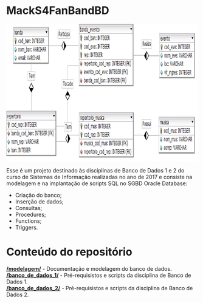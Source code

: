 # MackS4FanBandBD

<p align="center">
	<img src="MackS4FanBandBD/modelagem/modelo-entidade-relacional.png" width="896" height="360"/>
</p>

Esse é um projeto destinado às disciplinas de Banco de Dados 1 e 2 do curso de Sistemas de Informação realizadas no ano de 2017 e consiste na modelagem e na implantação de scripts SQL no SGBD Oracle Database:
<ul>
	<li>Criação do banco;</li>
	<li>Inserção de dados;</li>
	<li>Consultas;</li>
	<li>Procedures;</li>
	<li>Functions;</li>
	<li>Triggers.</li>
</ul>

# Conteúdo do repositório

[**/modelagem/**](https://github.com/DarioTeles/MackS4FanBandBD/tree/master/modelagem) - Documentação e modelagem do banco de dados. <br>
[**/banco_de_dados_1/**](https://github.com/DarioTeles/MackS4FanBandBD/tree/master/banco_de_dados_1) - Pré-requisistos e scripts da disciplina de Banco de Dados 1. <br>
[**/banco_de_dados_2/**](https://github.com/DarioTeles/MackS4FanBandBD/tree/master/banco_de_dados_2) - Pré-requisistos e scripts da disciplina de Banco de Dados 2. <br>
